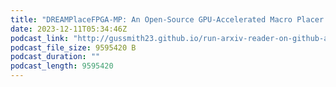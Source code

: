 ```yaml
---
title: "DREAMPlaceFPGA-MP: An Open-Source GPU-Accelerated Macro Placer for Modern FPGAs with Cascade Shapes and Region Constraints"
date: 2023-12-11T05:34:46Z
podcast_link: "http://gussmith23.github.io/run-arxiv-reader-on-github-actions/audio/DREAMPlaceFPGA-MP:_An_Open-Source_GPU-Accelerated_Macro_Placer_for_Modern_FPGAs_with_Cascade_Shapes_and_Region_Constraints.mp3"
podcast_file_size: 9595420 B
podcast_duration: ""
podcast_length: 9595420
---
```

